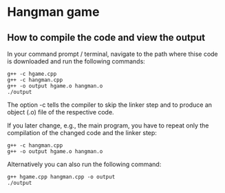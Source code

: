 # Hangman game

## How to compile the code and view the output

In your command prompt / terminal, navigate to the path where thise code is downloaded and run the following commands:

```shell
g++ -c hgame.cpp
g++ -c hangman.cpp
g++ -o output hgame.o hangman.o
./output
```
The option -c tells the compiler to skip the linker step and to produce an object (.o) file of the respective code.

If you later change, e.g., the main program, you have to repeat only the compilation of the changed code and the linker step:
```shell
g++ -c hangman.cpp
g++ -o output hgame.o hangman.o
```

Alternatively you can also run the following command:

```shell
g++ hgame.cpp hangman.cpp -o output
./output
```
